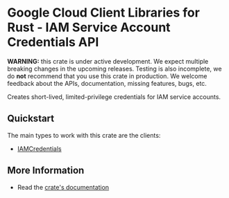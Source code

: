 # Google Cloud Client Libraries for Rust - IAM Service Account Credentials API

<!-- Code generated by sidekick. DO NOT EDIT. -->

**WARNING:** this crate is under active development. We expect multiple breaking
changes in the upcoming releases. Testing is also incomplete, we do **not**
recommend that you use this crate in production. We welcome feedback about the
APIs, documentation, missing features, bugs, etc.

Creates short-lived, limited-privilege credentials for IAM service accounts.

## Quickstart

The main types to work with this crate are the clients:

* [IAMCredentials](https://docs.rs/gcp-sdk-iam-credentials-v1/latest/gcp_sdk_iam_credentials_v1/client/struct.IAMCredentials.html)

## More Information

* Read the [crate's documentation](https://docs.rs/gcp-sdk-iam-credentials-v1/latest/gcp-sdk-iam-credentials-v1)
